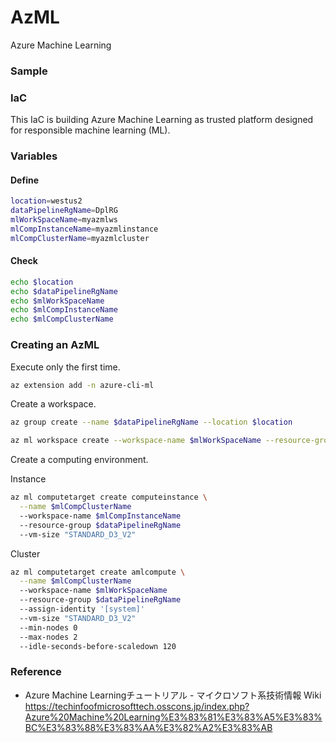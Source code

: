 # AzML
Azure Machine Learning

### Sample

### IaC
This IaC is building Azure Machine Learning as trusted platform designed for responsible machine learning (ML).

### Variables

#### Define
```Bash
location=westus2
dataPipelineRgName=DplRG
mlWorkSpaceName=myazmlws
mlCompInstanceName=myazmlinstance
mlCompClusterName=myazmlcluster
```

#### Check
```Bash
echo $location
echo $dataPipelineRgName
echo $mlWorkSpaceName
echo $mlCompInstanceName
echo $mlCompClusterName
```

### Creating an AzML

Execute only the first time.
```Bash
az extension add -n azure-cli-ml
```

Create a workspace.

```Bash
az group create --name $dataPipelineRgName --location $location

az ml workspace create --workspace-name $mlWorkSpaceName --resource-group $dataPipelineRgName --location $location
```

Create a computing environment.

Instance
```Bash
az ml computetarget create computeinstance \
  --name $mlCompClusterName
  --workspace-name $mlCompInstanceName
  --resource-group $dataPipelineRgName
  --vm-size "STANDARD_D3_V2"
```

Cluster
```Bash
az ml computetarget create amlcompute \
  --name $mlCompClusterName
  --workspace-name $mlWorkSpaceName
  --resource-group $dataPipelineRgName
  --assign-identity '[system]'
  --vm-size "STANDARD_D3_V2"
  --min-nodes 0
  --max-nodes 2
  --idle-seconds-before-scaledown 120
```

### Reference
- Azure Machine Learningチュートリアル - マイクロソフト系技術情報 Wiki  
https://techinfoofmicrosofttech.osscons.jp/index.php?Azure%20Machine%20Learning%E3%83%81%E3%83%A5%E3%83%BC%E3%83%88%E3%83%AA%E3%82%A2%E3%83%AB